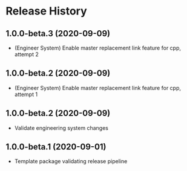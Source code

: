 # Release History
## 1.0.0-beta.3 (2020-09-09)

* (Engineer System) Enable master replacement link feature for cpp, attempt 2

## 1.0.0-beta.2 (2020-09-09)

* (Engineer System) Enable master replacement link feature for cpp, attempt 1

## 1.0.0-beta.2 (2020-09-09)

* Validate engineering system changes

## 1.0.0-beta.1 (2020-09-01)

* Template package validating release pipeline
